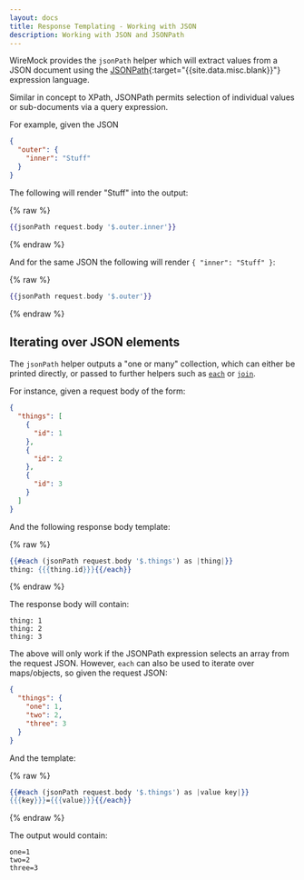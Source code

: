 ```yaml
---
layout: docs
title: Response Templating - Working with JSON
description: Working with JSON and JSONPath
---
```


WireMock provides the `jsonPath` helper which will extract values from a JSON document
using the [JSONPath](https://github.com/json-path/JsonPath){:target="{{site.data.misc.blank}}"} expression language.

Similar in concept to XPath, JSONPath permits selection of individual values or sub-documents
via a query expression.

For example, given the JSON

```json
{
  "outer": {
    "inner": "Stuff"
  }
}
```

The following will render "Stuff" into the output:

{% raw %}
```handlebars
{{jsonPath request.body '$.outer.inner'}}
```
{% endraw %}

And for the same JSON the following will render `{ "inner": "Stuff" }`:

{% raw %}
```handlebars
{{jsonPath request.body '$.outer'}}
```
{% endraw %}


## Iterating over JSON elements

The `jsonPath` helper outputs a "one or many" collection, which can either
be printed directly, or passed to further helpers such as [`each`](/docs/response-templating/conditional-logic-and-iteration/#iteration) or [`join`](/docs/response-templating/string-helpers/#join).

For instance, given a request body of the form:

```json
{
  "things": [
    {
      "id": 1
    },
    {
      "id": 2
    },
    {
      "id": 3
    }
  ]
}
```

And the following response body template:

{% raw %}
```handlebars
{{#each (jsonPath request.body '$.things') as |thing|}}
thing: {{{thing.id}}}{{/each}}
```
{% endraw %}


The response body will contain:

```
thing: 1
thing: 2
thing: 3
```

The above will only work if the JSONPath expression selects an array from the
request JSON. However, `each` can also be used to iterate over maps/objects, so given
the request JSON:

```json
{
  "things": {
    "one": 1,
    "two": 2,
    "three": 3
  }
}
```

And the template:

{% raw %}
```handlebars
{{#each (jsonPath request.body '$.things') as |value key|}}
{{{key}}}={{{value}}}{{/each}}
```
{% endraw %}


The output would contain:

```
one=1
two=2
three=3
```

